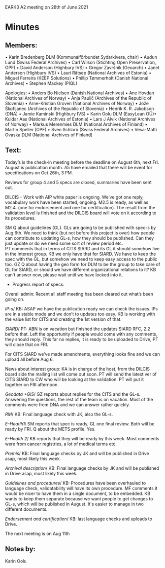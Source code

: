 EARK3 A2 meeting on 28th of June 2021

# Minutes

## Members:

• Karin Bredenberg DLM (Kommunalförbundet Sydarkivera, chair)
 • Audun Lund (Swiss Federal Archives)
• Carl Wilson (Stichting Open Preservation, OPF)
• David Anderson (Highbury IVS)
• Gregor Završnik (Geoarch)
• Janet Anderson (Highbury IVS)
• Lauri Rätsep (National Archives of Estonia)
• Miguel Ferreira (KEEP Solutions)
• Phillip Tømmerholt (Danish National Archives)
• Stephen Mackey (PIQL)

Apologies: 
• Anders Bo Nielsen (Danish National Archives)
• Ane Hovdan (National Archives of Norway)
• Anja Paulič (Archives of the Republic of Slovenia) 
• Arne-Kristian Groven (National Archives of Norway) 
• Jože Škofljanec (Archives of the Republic of Slovenia)
• Henrik K. R. Jakobson (DNA)
• Jamie Kaminski (Highbury IVS)
• Karin Oolu DLM (EasyLean OÜ)• Kuldar Aas (National Archives of Estonia)
• Lars J Alvik (National Archives of Norway)
• Markus Merenmies DLM (National Archives of Finland)
• Martin Speller (OPF) 
• Sven Schlarb (Swiss Federal Archives)
• Vesa-Matti Ovaska DLM (National Archives of Finland)



## Text: 

Today’s is the check-in meeting before the deadline on August 6th, next Fri. August is publication month. A5 have emailed that there will be event for specifications on Oct 26th, 3 PM.

Reviews for group 4 and 5 specs are closed, summaries have been sent out. 

DILCIS – Work with AIP white paper is ongoing. We’ve got one reply, vocabulary work have been started, ongoing. M2.5 is ready, as well as M2.4. (one for endorsement and one for certification). 
The result from the validation level is finished and the DILCIS board will vote on it according to its procedures. 

SM Q about guidelines (GL). GLs are going to be published with spec-s by Aug 6th. We need to think (but not before this project is over) how people can contribute to updating GL-s, how they should be published. Can they just update or do we need some sort of review period etc.   
PT comments that in terms of CITS SIARD and its GL it should somehow live in the interest group. KB we only have that for SIARD. We have to keep the spec with the GL, but somehow we need to keep easy access to the public too. 
GZ Q about having the geo form for DLM to be the group to take care of GL for SIARD, or should we have different organizational relations to it? KB can't answer now, please wait until we have looked into it. 

- Progress report of specs:

Overall admin: Recent all staff meeting has been cleared out what’s been going on. 

*IP-s*/ KB: ASAP we have the publication ready we can check the issues. IPs are in a stable mode and we don’t to updates too easy. KB is working with the value list for CITS and creating the 1st version of that.
                                                                                                                
*SIARD*/ PT: ABN is on vacation but finished the updates SIARD RFC, 2.2 before that. Left the opportunity if people would come with any comments, they should reply. This far no replies, it is ready to be uploaded to Drive, PT will close that on FRI. 

For CITS SIARD we’ve made amendments, everything looks fine and we can upload all before Aug 6. 

News about interest group: KA is in charge of the host, from the DILCIS board side the mailing list will come out soon. PT will send the latest ver of CITS SIARD to CW who will be looking at the validation. PT will put it together on FRI afternoon. 

*Geodata +GIS*/ GZ reports about replies for the CITS and the GL-s. Answering the questions, the rest of the team is on vacation. Most of the comments were from DNA and we can answer rather quickly. 

*RM*/ KB: Final language check with JK, also the GL-s. 

*E-Heatlh1*/ SM reports that spec is ready, GL one final review. Both will be ready by FRI. Q about the METS profile. Yes.

*E-Health 2*/ KB reports that they will be ready by this week. Most comments were from cancer registries, a lot of medical terms etc.    

*Premis*/ KB: Final language checks by JK and will be published in Drive asap, most likely this week. 

*Archival description*/ KB: Final language checks by JK and will be published in Drive asap, most likely this week.

*Guidelines and procedures*/ KB: Procedures have been overhauled to language check, validatability will have its own procedure. MF comments it would be nicer to have them in a single document, to be embedded. KB wants to keep them separate because we want people to get changes to GL-s, which will be published in August. It's easier to manage in two different documents. 
                                                                                                                          
*Endorsement and certification*/ KB: last language checks and uploads to Drive.
 

The next meeting is on Aug 11th 

## Notes by: 

Karin Oolu
